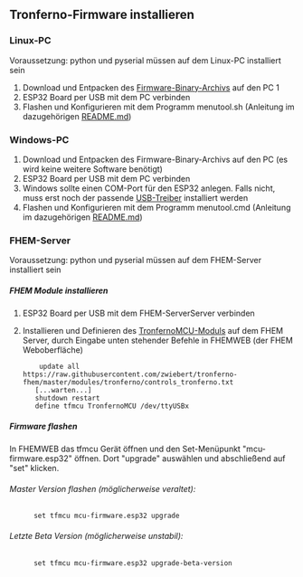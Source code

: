 ## Tronferno-Firmware installieren
  
### Linux-PC

Voraussetzung: python und pyserial müssen auf dem Linux-PC installiert sein

1. Download und Entpacken des [Firmware-Binary-Archivs](https://codeload.github.com/zwiebert/tronferno-mcu-bin/zip/master) auf den PC 1
1. ESP32 Board per USB mit dem PC verbinden
1. Flashen und Konfigurieren mit dem Programm menutool.sh (Anleitung im dazugehörigen [README.md](https://github.com/zwiebert/tronferno-mcu-bin/blob/master/README.md))
   
### Windows-PC
1. Download und Entpacken des Firmware-Binary-Archivs auf den PC (es wird keine weitere Software benötigt)
1. ESP32 Board per USB mit dem PC verbinden
1. Windows sollte einen COM-Port für den ESP32 anlegen. Falls nicht, muss erst noch der passende [USB-Treiber](https://docs.espressif.com/projects/esp-idf/en/latest/esp32/get-started/establish-serial-connection.html) installiert werden 
1. Flashen und Konfigurieren mit dem Programm menutool.cmd (Anleitung im dazugehörigen [README.md](https://github.com/zwiebert/tronferno-mcu-bin/blob/master/README.md))
        
### FHEM-Server

Voraussetzung: python und pyserial müssen auf dem FHEM-Server installiert sein

##### FHEM Module installieren

1. ESP32 Board per USB mit dem FHEM-ServerServer verbinden
2. Installieren und Definieren des [TronfernoMCU-Moduls](https://github.com/zwiebert/tronferno-fhem/blob/master/README-de.md) auf dem FHEM Server, durch Eingabe unten stehender Befehle in FHEMWEB (der FHEM Weboberfläche)

           update all https://raw.githubusercontent.com/zwiebert/tronferno-fhem/master/modules/tronferno/controls_tronferno.txt
          [...warten...]
          shutdown restart
          define tfmcu TronfernoMCU /dev/ttyUSBx
          
          
##### Firmware flashen

In FHEMWEB das tfmcu Gerät öffnen und den Set-Menüpunkt "mcu-firmware.esp32" öffnen. Dort "upgrade" auswählen und abschließend auf "set" klicken.

###### Master Version flashen (möglicherweise veraltet):

          set tfmcu mcu-firmware.esp32 upgrade

###### Letzte Beta Version (möglicherweise unstabil):

          set tfmcu mcu-firmware.esp32 upgrade-beta-version





